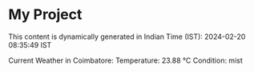 # My Project

This content is dynamically generated in Indian Time (IST): 2024-02-20 08:35:49 IST


Current Weather in Coimbatore:
Temperature: 23.88 °C
Condition: mist
